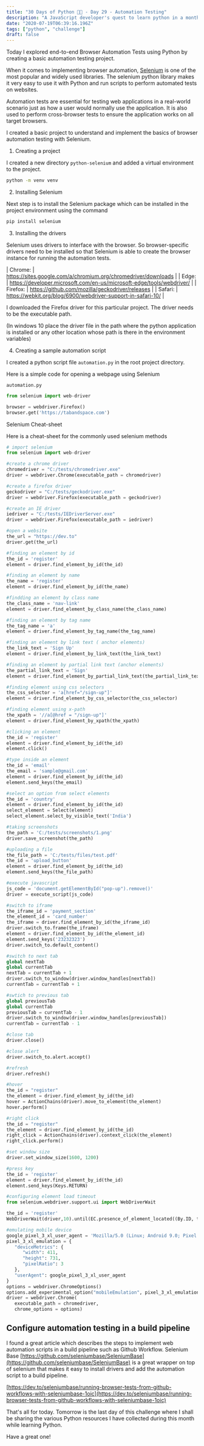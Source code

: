 ```yaml
---
title: "30 Days of Python 👨‍💻 - Day 29 - Automation Testing"
description: "A JavaScript developer's quest to learn python in a month."
date: "2020-07-19T06:39:16.196Z"
tags: ["python", "challenge"]
draft: false
---
```


Today I explored end-to-end Browser Automation Tests using Python by creating a basic automation testing project.

When it comes to implementing browser automation, [Selenium](https://pypi.org/project/selenium/) is one of the most popular and widely used libraries. The selenium python library makes it very easy to use it with Python and run scripts to perform automated tests on websites.

Automation tests are essential for testing web applications in a real-world scenario just as how a user would normally use the application. It is also used to perform cross-browser tests to ensure the application works on all target browsers.

I created a basic project to understand and implement the basics of browser automation testing with Selenium.

1. Creating a project

I created a new directory `python-selenium` and added a virtual environment to the project.

```bash
python -m venv venv
```

2. Installing Selenium

Next step is to install the Selenium package which can be installed in the project environment using the command

```bash
pip install selenium
```

3. Installing the drivers

Selenium uses drivers to interface with the browser. So browser-specific drivers need to be installed so that Selenium is able to create the browser instance for running the automation tests.

| Chrome: | https://sites.google.com/a/chromium.org/chromedriver/downloads |
| Edge: | https://developer.microsoft.com/en-us/microsoft-edge/tools/webdriver/ |
| Firefox: | https://github.com/mozilla/geckodriver/releases |
| Safari: | https://webkit.org/blog/6900/webdriver-support-in-safari-10/ |

I downloaded the Firefox driver for this particular project. The driver needs to be the executable path.

(In windows 10 place the driver file in the path where the python application is installed or any other location whose path is there in the environment variables)

4. Creating a sample automation script

I created a python script file `automation.py` in the root project directory.

Here is a simple code for opening a webpage using Selenium

`automation.py`

```python
from selenium import web-driver

browser = webdriver.Firefox()
browser.get('https://tabandspace.com')
```

Selenium Cheat-sheet

Here is a cheat-sheet for the commonly used selenium methods

```python
# import selenium
from selenium import web-driver

#create a chrome driver
chromedriver = "C:/tests/chromedriver.exe"
driver = webdriver.Chrome(executable_path = chromedriver)

#create a firefox driver
geckodriver = "C:/tests/geckodriver.exe"
driver = webdriver.Firefox(executable_path = geckodriver)

#create an IE driver
iedriver = "C:/tests/IEDriverServer.exe"
driver = webdriver.Firefox(executable_path = iedriver)

#open a website
the_url = "https://dev.to"
driver.get(the_url)

#finding an element by id
the_id = 'register'
element = driver.find_element_by_id(the_id)

#finding an element by name
the_name = 'register'
element = driver.find_element_by_id(the_name)

#findding an element by class name
the_class_name = 'nav-link'
element = driver.find_element_by_class_name(the_class_name)

#finding an element by tag name
the_tag_name = 'a'
element = driver.find_element_by_tag_name(the_tag_name)

#finding an element by link text ( anchor elements)
the_link_text = 'Sign Up'
element = driver.find_element_by_link_text(the_link_text)

#finding an element by partial link text (anchor elements)
the_partial_link_text = 'Sign'
element = driver.find_element_by_partial_link_text(the_partial_link_text)

#finding element using css selectors
the_css_selector = 'a[href="/sign-up"]'
element = driver.find_element_by_css_selector(the_css_selector)

#finding element using x-path
the_xpath = '//a[@href = "/sign-up"]'
element = driver.find_element_by_xpath(the_xpath)

#clicking an element
the_id = 'register'
element = driver.find_element_by_id(the_id)
element.click()

#type inside an element
the_id = 'email'
the_email = 'sample@gmail.com'
element = driver.find_element_by_id(the_id)
element.send_keys(the_email)

#select an option from select elements
the_id = 'country'
element = driver.find_element_by_id(the_id)
select_element = Select(element)
select_element.select_by_visible_text('India')

#taking screenshots
the_path = 'C:/tests/screenshots/1.png'
driver.save_screenshot(the_path)

#uploading a file
the_file_path = 'C:/tests/files/test.pdf'
the_id = 'upload_button'
element = driver.find_element_by_id(the_id)
element.send_keys(the_file_path)

#execute javascript
js_code = 'document.getElementById("pop-up").remove()'
driver = execute_script(js_code)

#switch to iframe
the_iframe_id = 'payment_section'
the_element_id = 'card_number'
the_iframe = driver.find_element_by_id(the_iframe_id)
driver.switch_to.frame(the_iframe)
element = driver.find_element_by_id(the_element_id)
element.send_keys('23232323')
driver.switch_to.default_content()

#switch to next tab
global nextTab
global currentTab
nextTab = currentTab + 1
driver.switch_to_window(driver.window_handles[nextTab])
currentTab = currentTab + 1

#swtich to previous tab
global previousTab
global currentTab
previousTab = currentTab - 1
driver.switch_to_window(driver.window_handles[previousTab])
currentTab = currentTab - 1

#close tab
driver.close()

#close alert
driver.switch_to.alert.accept()

#refresh
driver.refresh()

#hover
the_id = "register"
the_element = driver.find_element_by_id(the_id)
hover = ActionChains(driver).move_to_element(the_element)
hover.perform()

#right click
the_id = "register"
the_element = driver.find_element_by_id(the_id)
right_click = ActionChains(driver).context_click(the_element)
right_click.perform()

#set window size
driver.set_window_size(1600, 1200)

#press key
the_id = 'register'
element = driver.find_element_by_id(the_id)
element.send_keys(Keys.RETURN)

#configuring element load timeout
from selenium.webdriver.support.ui import WebDriverWait

the_id = 'register'
WebDriverWait(driver,10).until(EC.presence_of_element_located((By.ID, the_id)))

#emulating mobile device
google_pixel_3_xl_user_agent = 'Mozilla/5.0 (Linux; Android 9.0; Pixel 3 XL Build/OPD3.170816.012) AppleWebKit/537.36 (KHTML, like Gecko) Chrome/61.0.3163.98 Mobile Safari/537.36'
pixel_3_xl_emulation = {
   "deviceMetrics": {
      "width": 411,
      "height": 731,
      "pixelRatio": 3
   },
   "userAgent": google_pixel_3_xl_user_agent
}
options = webdriver.ChromeOptions()
options.add_experimental_option("mobileEmulation", pixel_3_xl_emulation)
driver = webdriver.Chrome(
   executable_path = chromedriver,
   chrome_options = options)

```

## Configure automation testing in a build pipeline

I found a great article which describes the steps to implement web automation scripts in a build pipeline such as Github Workflow. Selenium Base [https://github.com/seleniumbase/SeleniumBase](https://github.com/seleniumbase/SeleniumBase) is a great wrapper on top of selenium that makes it easy to install drivers and add the automation script to a build pipeline.

[https://dev.to/seleniumbase/running-browser-tests-from-github-workflows-with-seleniumbase-1oic](https://dev.to/seleniumbase/running-browser-tests-from-github-workflows-with-seleniumbase-1oic)

That's all for today. Tomorrow is the last day of this challenge where I shall be sharing the various Python resources I have collected during this month while learning Python.

Have a great one!
